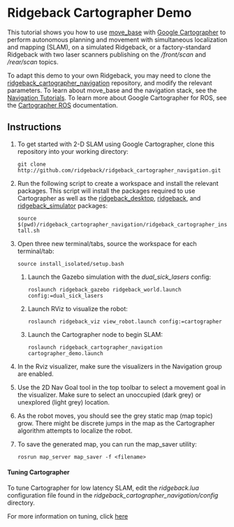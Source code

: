 # Ridgeback Cartographer Demo

This tutorial shows you how to use [move_base](http://wiki.ros.org/move_base) with [Google Cartographer](https://github.com/googlecartographer) to perform autonomous planning and movement with simultaneous localization and mapping (SLAM), on a simulated Ridgeback, or a factory-standard Ridgeback with two laser scanners publishing on the */front/scan* and */rear/scan* topics.

To adapt this demo to your own Ridgeback, you may need to clone the [ridgeback_cartographer_navigation](http://github.com/ridgeback/ridgeback_cartographer_navigation.git) repository, and modify the relevant parameters. To learn about move_base and the navigation stack, see the [Navigation Tutorials](http://wiki.ros.org/navigation/Tutorials). To learn more about Google Cartographer for ROS, see the [Cartographer ROS](https://google-cartographer-ros.readthedocs.io/en/latest/) documentation.

## Instructions

  1. To get started with 2-D SLAM using Google Cartographer, clone this repository into your working directory:

     `git clone http://github.com/ridgeback/ridgeback_cartographer_navigation.git`

  2. Run the following script to create a workspace and install the relevant packages. This script will install the packages required to use Cartographer as well as the [ridgeback_desktop](https://github.com/ridgeback/ridgeback_desktop), [ridgeback](https://github.com/ridgeback/ridgeback), and [ridgeback_simulator](https://github.com/ridgeback/ridgeback_simulator) packages:

     `source $(pwd)/ridgeback_cartographer_navigation/ridgeback_cartographer_install.sh`

  3. Open three new terminal/tabs, source the workspace for each terminal/tab:

     `source install_isolated/setup.bash`

      1. Launch the Gazebo simulation with the *dual_sick_lasers* config:

         `roslaunch ridgeback_gazebo ridgeback_world.launch config:=dual_sick_lasers`

      2. Launch RViz to visualize the robot:

         `roslaunch ridgeback_viz view_robot.launch config:=cartographer`

      3. Launch the Cartographer node to begin SLAM:

         `roslaunch ridgeback_cartographer_navigation cartographer_demo.launch`

  4. In the Rviz visualizer, make sure the visualizers in the Navigation group are enabled.

  5. Use the 2D Nav Goal tool in the top toolbar to select a movement goal in the visualizer. Make sure to select an unoccupied (dark grey) or unexplored (light grey) location.

  6. As the robot moves, you should see the grey static map (map topic) grow. There might be discrete jumps in the map as the Cartographer algorithm attempts to localize the robot.

  7. To save the generated map, you can run the map_saver utility:

     `rosrun map_server map_saver -f <filename>`

#### Tuning Cartographer

To tune Cartographer for low latency SLAM, edit the *ridgeback.lua* configuration file found in the *ridgeback_cartographer_navigation/config* directory.

For more information on tuning, click [here](http://google-cartographer-ros.readthedocs.io/en/latest/tuning.html)
